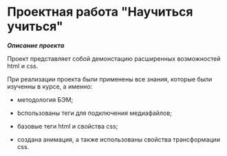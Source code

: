 # Проектная работа "Научиться учиться" 

 

**_Описание проекта_** 

 

Проект представляет собой демонстацию расширенных возможностей html и css. 

При реализации проекта были применены все знания, которые были изученны в курсе, а именно: 

 
* методология БЭМ; 

* bспользованы теги для подключения медиафайлов; 

* базовые теги html и свойства css; 

* cоздана анимация, а также использованы свойства трансформации css. 